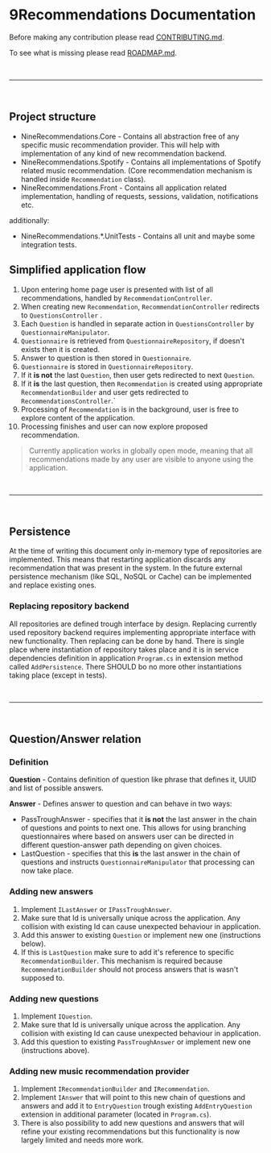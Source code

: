 # 9Recommendations Documentation

Before making any contribution please read [CONTRIBUTING.md](./CONTRIBUTING.md).

To see what is missing please read [ROADMAP.md](./ROADMAP.md).

&nbsp;

---

&nbsp;

## Project structure

- NineRecommendations.Core - Contains all abstraction free of any specific music recommendation provider. This will help with implementation of any kind of new recommendation backend.
- NineRecommendations.Spotify - Contains all implementations of Spotify related music recommendation. (Core recommendation mechanism is handled inside `Recommendation` class).
- NineRecommendations.Front - Contains all application related implementation, handling of requests, sessions, validation, notifications etc.

additionally:

- NineRecommendations.*.UnitTests - Contains all unit and maybe some integration tests.

## Simplified application flow

1. Upon entering home page user is presented with list of all recommendations, handled by `RecommendationController`.
1. When creating new `Recommendation`, `RecommendationController` redirects to `QuestionsController` .
2. Each `Question` is handled in separate action in `QuestionsController` by `QuestionnaireManipulator`.
3. `Questionnaire` is retrieved from `QuestionnaireRepository`, if doesn't exists then it is created.
3. Answer to question is then stored in `Questionnaire`.
4. `Questionnaire` is stored in `QuestionnaireRepository`.
5. If it **is not** the last `Question`, then user gets redirected to next `Question`.
6. If it **is** the last question, then `Recommendation` is created using appropriate `RecommendationBuilder` and user gets redirected to `RecommendationsController`.`
7. Processing of `Recommendation` is in the background, user is free to explore content of the application.
8. Processing finishes and user can now explore proposed recommendation.

> Currently application works in globally open mode, meaning that all recommendations made by any user are visible to anyone using the application.

&nbsp;

---

&nbsp;

## Persistence

At the time of writing this document only in-memory type of repositories are implemented. This means that restarting application discards any recommendation that was present in the system. In the future external persistence mechanism (like SQL, NoSQL or Cache) can be implemented and replace existing ones.

### Replacing repository backend

All repositories are defined trough interface by design. Replacing currently used repository backend requires implementing appropriate interface with new functionality. Then replacing can be done by hand. There is single place where instantiation of repository takes place and it is in service dependencies definition in application `Program.cs` in extension method called `AddPersistence`. There SHOULD bo no more other instantiations taking place (except in tests).

&nbsp;

---

&nbsp;

## Question/Answer relation

### Definition

**Question** - Contains definition of question like phrase that defines it, UUID and list of possible answers.

**Answer** - Defines answer to question and can behave in two ways:

- PassTroughAnswer - specifies that it **is not** the last answer in the chain of questions and points to next one. This allows for using branching questionnaires where based on answers user can be directed in different question-answer path depending on given choices.
- LastQuestion - specifies that this **is** the last answer in the chain of questions and instructs `QuestionnaireManipulator` that processing can now take place.

### Adding new answers

1. Implement `ILastAnswer` or `IPassTroughAnswer`.
2. Make sure that Id is universally unique across the application. Any collision with existing Id can cause unexpected behaviour in application.
3. Add this answer to existing `Question` or implement new one (instructions below).
4. If this is `LastQuestion` make sure to add it's reference to specific `RecommendationBuilder`. This mechanism is required because `RecommendationBuilder` should not process answers that is wasn't supposed to.

### Adding new questions

1. Implement `IQuestion`.
2. Make sure that Id is universally unique across the application. Any collision with existing Id can cause unexpected behaviour in application.
3. Add this question to existing `PassTroughAnswer` or implement new one (instructions above).

### Adding new music recommendation provider

1. Implement `IRecommendationBuilder` and `IRecommendation`.
2. Implement `IAnswer` that will point to this new chain of questions and answers and add it to `EntryQuestion` trough existing `AddEntryQuestion` extension in additional parameter (located in `Program.cs`).
3. There is also possibility to add new questions and answers that will refine your existing recommendations but this functionality is now largely limited and needs more work.